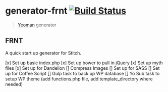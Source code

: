 # generator-frnt [![Build Status](https://secure.travis-ci.org/nathanaelphilip/generator-frnt.png?branch=master)](https://travis-ci.org/nathanaelphilip/generator-frnt)

> [Yeoman](http://yeoman.io) generator


## FRNT

A quick start up generator for Stitch.

[x] Set up basic index.php
[x] Set up bower to pull in jQuery
[x] Set up myth files
[x] Set up for Dandelion
[] Compress Images
[] Set up for SASS
[] Set up for Coffee Script
[] Gulp task to back up WP database
[] Yo Sub task to setup WP theme (add functions.php file, add template_directory where needed)
